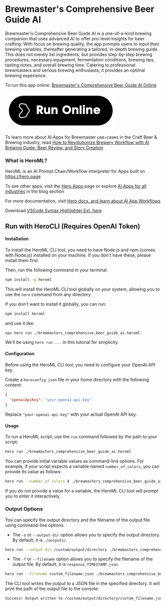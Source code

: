 # Brewmaster's Comprehensive Beer Guide AI

Brewmaster's Comprehensive Beer Guide AI is a one-of-a-kind brewing companion that uses advanced AI to offer pro-level insights for beer crafting. With focus on brewing quality, the app prompts users to input their brewing variables, thereafter generating a tailored, in-depth brewing guide. This does not merely list ingredients, but provides step-by-step brewing procedures, necessary equipment, fermentation conditions, brewing tips, tasting notes, and overall brewing time. Catering to professional brewmasters and serious brewing enthusiasts, it provides an optimal brewing experience.

To run this app online: [Brewmaster's Comprehensive Beer Guide AI Online](https://hero.page/app/brewmaster's-comprehensive-beer-guide-ai-ai-powered-comprehensive-brewing-assistant/ZMvk4QTzzdbop1s4ETxV)

[![Run Brewmaster's Comprehensive Beer Guide AI Online](/assets/run.svg)](https://hero.page/app/brewmaster's-comprehensive-beer-guide-ai-ai-powered-comprehensive-brewing-assistant/ZMvk4QTzzdbop1s4ETxV)

To learn more about AI Apps for Brewmaster use-cases in the Craft Beer & Brewing industry, read [How to Revolutionize Brewery Workflow with AI Brewing Guide, Beer Review, and Story Creation](https://hero.page/blog/ai/craft-beer-and-brewing/how-to-revolutionize-brewery-workflow-with-ai-brewing-guide-beer-review-and-story-creation/170824)

### What is HeroML?
HeroML is an AI Prompt Chain/Workflow interpreter for Apps built on https://hero.page 

To see other apps, visit the [Hero Apps](https://hero.page/apps) page or explore [AI Apps for all industries](https://hero.page/blog) in the blog section

For more documentation, visit [Hero docs, and learn about AI App Workflows](https://hero.page/tutorials/introduction-to-heroml)

Download [VSCode Syntax Highlighter Ext. here](https://marketplace.visualstudio.com/items?itemName=hero-page.heroml)

## Run with HeroCLI (Requires OpenAI Token)

#### Installation

To install the HeroML CLI tool, you need to have Node.js and npm (comes with Node.js) installed on your machine. If you don't have these, please install them first. 

Then, run the following command in your terminal:

```bash
npm install -g heroml
```

This will install the HeroML CLI tool globally on your system, allowing you to use the `hero` command from any directory.

If you don't want to install it globally, you can run:

```bash
npm install heroml
```

and use it like:

```bash
npx hero run ./brewmasters_comprehensive_beer_guide_ai.heroml
```

We'll be using `hero run ...` in this tutorial for simplicity.

#### Configuration

Before using the HeroML CLI tool, you need to configure your OpenAI API key. 

Create a `heroconfig.json` file in your home directory with the following content:

```json
{
  "openaiApiKey": "your-openai-api-key"
}
```

Replace `"your-openai-api-key"` with your actual OpenAI API key.

#### Usage

To run a HeroML script, use the `run` command followed by the path to your script:

```bash
hero run ./brewmasters_comprehensive_beer_guide_ai.heroml
```

You can provide initial variable values as command-line options. For example, if your script expects a variable named `number_of_colors`, you can provide its value as follows:

```bash
hero run --number_of_colors 4 ./brewmasters_comprehensive_beer_guide_ai.heroml
```

If you do not provide a value for a variable, the HeroML CLI tool will prompt you to enter it interactively.

### Output Options

You can specify the output directory and the filename of the output file using command-line options:

- The `-o` or `--output-dir` option allows you to specify the output directory. By default, it is `./outputs/`.

```bash
hero run --output-dir /custom/output/directory ./brewmasters_comprehensive_beer_guide_ai.heroml
```

- The `-f` or `--filename` option allows you to specify the filename of the output file. By default, it is `response_TIMESTAMP.json`.

```bash
hero run --filename custom_filename.json ./brewmasters_comprehensive_beer_guide_ai.heroml
```

The CLI tool writes the output to a JSON file in the specified directory. It will print the path of the output file to the console:

```bash
Success! Output written to /custom/output/directory/custom_filename.json
```

